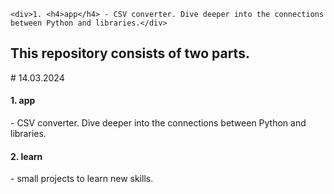 
    <div>1. <h4>app</h4> - CSV converter. Dive deeper into the connections between Python and libraries.</div>

   <div><H2>This repository consists of two parts.</H2> # 14.03.2024</div>
   <div style="display: inline;">  <H4>1. app</H4> - CSV converter. Dive deeper into the connections between Python and libraries.</div>
   <div> <H4>2. learn</H4> - small projects to learn new skills.</div>
   

